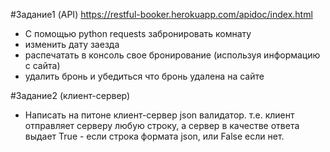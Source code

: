 #Задание1  (API)
https://restful-booker.herokuapp.com/apidoc/index.html
+ C помощью python requests забронировать комнату 
+ изменить дату заезда 
+ распечатать в консоль свое бронирование (используя информацию с сайта) 
+ удалить бронь и убедиться что бронь удалена на сайте 

#Задание2 (клиент-сервер) 
+ Написать на питоне клиент-сервер json валидатор. т.е. клиент отправляет серверу любую строку, а сервер в качестве ответа выдает True - если строка формата json, или False если нет.
